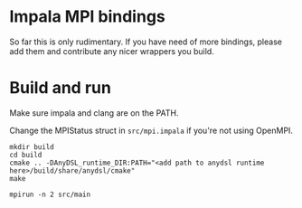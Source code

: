 # Impala MPI bindings

So far this is only rudimentary. If you have need of more bindings, please add them and contribute any nicer wrappers you build.

# Build and run

Make sure impala and clang are on the PATH.

Change the MPIStatus struct in `src/mpi.impala` if you're not using OpenMPI.

    mkdir build
    cd build
    cmake .. -DAnyDSL_runtime_DIR:PATH="<add path to anydsl runtime here>/build/share/anydsl/cmake"
    make

    mpirun -n 2 src/main
